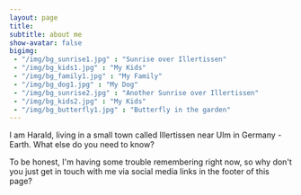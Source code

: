 ```yaml
---
layout: page
title:
subtitle: about me
show-avatar: false
bigimg:
 - "/img/bg_sunrise1.jpg" : "Sunrise over Illertissen"
 - "/img/bg_kids1.jpg" : "My Kids"
 - "/img/bg_family1.jpg" : "My Family"
 - "/img/bg_dog1.jpg" : "My Dog"
 - "/img/bg_sunrise2.jpg" : "Another Sunrise over Illertissen"
 - "/img/bg_kids2.jpg" : "My Kids"
 - "/img/bg_butterfly1.jpg" : "Butterfly in the garden"
---
```


I am Harald, living in a small town called Illertissen near Ulm in Germany - Earth.
What else do you need to know?

To be honest, I'm having some trouble remembering right now, so why don't you just get in touch with me via social media links in the footer of this page?
